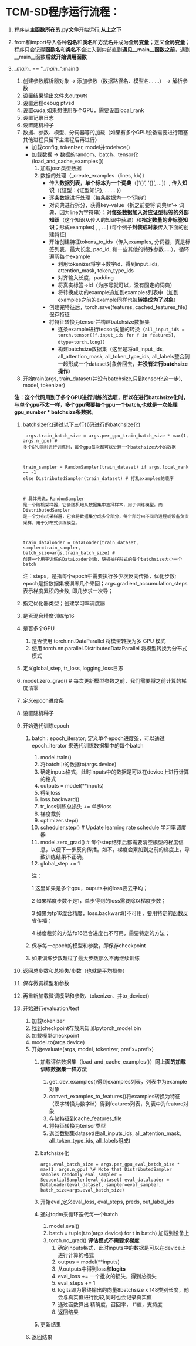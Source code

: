 # TCM-SD程序运行流程：
1. 程序从**主函数所在的.py文件**开始运行,**从上之下**
2. from和import导入各种**包名**和**类名**和**方法名**并成为**全局变量**；定义**全局变量**；程序只会记得**函数名**和**类名**不会进入到内部直到**遇见__main__函数之前**，遇到__main__函数**后就开始调用函数**
3. \__main__ == "\__main__":main()
   1. 创建参数解析器对象 -> 添加参数（数据路径名、模型名... ...） ->  解析参数
   2. 设置结果输出文件夹outputs
   3. 设置远程debug ptvsd
   4. 设置cuda,如果想使用多个GPU，需要设置local_rank
   5. 设置记录日志
   6. 设置随机种子
   7. 数据、参数、模型、分词器等的加载（如果有多个GPU设备需要进行阻塞其他进程只留下主进程后再进行）
       - 加载config, tokenizer, model并todeivce() 
       - 加载数据 -> 数据的random、batch、tensor化(load_and_cache_examples())
          1. 加载josn类型数据
          2. 数据的处理（_create_examples（lines, kb））
             -  传入**数据列表**，**单个标本为一个词典**（[‘{}’, ‘{}’, ...]）, 传入**知识**（{证型：{证型知识}, ... ... }）
             -  逐条数据进行处理（每条数据为一个‘词典’）
             -  对词典进行拆分，获得key-value（拆之前要将‘词典\n’-> 词典，因为line为字符串）；对**每条数据加入对应证型标签的外部知识**（这个知识从传入的知识中获取）和**指定数量的非标签知识**；形成examples[ , , ...] (每个例子**封装成对象**传入下面的创建特征)
             -  开始创建特征tokens_to_ids（传入examples, 分词器，真是标签列表，最大长度, pad_id, 和一些其他的特殊参数.....），循环遍历每个example
                -  利用tokenizer将字->数字id，得到input_ids, attention_mask, token_type_ids
                - 对齐输入长度，padding
                -  将真实标签->id（为序号就可以，没有固定的词典）
                -  将转换成功的example追加到examples列表中（加到examples之前的example同样也被**转换成为了对象**）
             - 创建完特征后，torch.save(features, cached_features_file）保存特征
             - 将特征转换为tensor并构建batchsize数据集
               - 逐条example进行tecsor向量的转换（`all_input_ids = torch.tensor([f.input_ids for f in features], dtype=torch.long)`）
               - 构建batchsize数据集（这里是将all_input_ids, all_attention_mask, all_token_type_ids, all_labels整合到一起形成一个dataset对象传回去，**并没有进行batchsize操作**）
   8. 开始train(args, train_dataset(并没有batchsize,只到tensor化这一步), model, tokenizer)
   
   **注：这个代码用到了多个GPU进行训练的选项，所以在进行batchsize化时，与单个gpu不太一样，多个gpu需要每个gpu一个batch,也就是一次处理gpu_number * batchsize条数据。**
   
      1. batchsize化(通过以下三行代码进行的batchsize化)
   
         <code> args.train_batch_size = args.per_gpu_train_batch_size * max(1, args.n_gpu) # 多个GPU同时进行训练时，每个gpu每次都可以处理一个batchsize大小的数据

         train_sampler = RandomSampler(train_dataset) if args.local_rank == -1 else DistributedSampler(train_dataset) # 打乱examples的顺序

         \#  具体来说，RandomSampler 是一个随机采样器，它会随机地从数据集中选择样本，用于训练模型。而 DistributedSampler 是一个分布式采样器，它会将数据集分成多个部分，每个部分由不同的进程或设备负责采样，用于分布式训练模型。

         train_dataloader = DataLoader(train_dataset, sampler=train_sampler, batch_size=args.train_batch_size) # 创建一个用于训练的DataLoader对象，随机抽样形式的每个batchsize大小一个batch </code>

         注：steps，是指每个epoch中需要执行多少次反向传播，优化步数; epoch是指数据集被训练几个来回；args.gradient_accumulation_steps 表示梯度累积的步数, 即几步求一次导；

      2. 指定优化器类型；创建学习率调度器
      3. 是否混合精度训练fp16
      4. 是否多个GPU
         1. 是否使用 torch.nn.DataParallel 将模型转换为多 GPU 模式
         2. 使用 torch.nn.parallel.DistributedDataParallel 将模型转换为分布式模式
      5. 定义global_step, tr_loss, logging_loss日志
      6.  model.zero_grad() # 每次更新模型参数之前，我们需要将之前计算的梯度清零
      7.  定义epoch进度条
      8.  设置随机种子
      9.  开始迭代训练epoch
          1.  batch : epoch_iterator; 定义单个epoch进度条，可以通过 epoch_iterator 来迭代训练数据集中的每个batch
              1. model.train()
              2. 将batch中的数据to(args.device)
              3. 确定inputs格式，此时inputs中的数据是可以在device上进行计算的格式
              4. outputs = model(**inputs)
              5. 得到loss
              6. loss.backward()
              7. tr_loss训练总损失 += 单步loss
              8. 梯度裁剪
              9. optimizer.step()
              10. scheduler.step()  # Update learning rate schedule 学习率调度器
              11. model.zero_grad() # 每个step结束后都需要清空模型的梯度信息，以便下一步反向传播。如不，梯度会累加到之前的梯度上，导致训练结果不正确。
              12. global_step += 1

               注：

               1 这里如果是多个gpu，ouputs中的loss要去平均；

               2 如果梯度步数不是1，单步得到的loss需要除以梯度步数；

               3 如果为fp16混合精度，loss.backward()不可用，要用特定的函数反省传播；

               4 梯度裁剪的方法fp16混合进度也不可用，需要特定的方法；

          2. 保存每一epoch的模型和参数，即保存checkpoint
          3. 如果训练步数超过了最大步数那么不再继续训练
      10. 返回总步数和总损失/步数（也就是平均损失）
      11. 保存微调模型和参数
      12. 再重新加载微调模型和参数、tokenizer、并to_device()
      13. 开始进行evaluation/test
          1.  加载tokenizer
          2.  找到checkpoint存放未知,即pytorch_model.bin
          3.  加载模型checkpoint
          4.  model.to(args.device)
          5.  开始evaluate(args, model, tokenizer, prefix=prefix)
              1. 加载评估数据集（load_and_cache_examples()）**同上面的加载训练数据集一样方法**
                 1. get_dev_examples()得到examples列表，列表中为example对象
                 2. convert_examples_to_features()将examples转换为特征（汉字转换为数字id）得到features列表，列表中为feature对象
                 3. 存储特征到cache_features_file
                 4. 将特征转换为tensor类型
                 5. 返回数据集dataset(由all_inputs_ids, all_attention_mask, all_token_type_ids, all_labels组成)
              2. batchsize化
   
                  `args.eval_batch_size = args.per_gpu_eval_batch_size * max(1, args.n_gpu)
                  \# Note that DistributedSampler samples randomly
                  eval_sampler = SequentialSampler(eval_dataset)
                  eval_dataloader = DataLoader(eval_dataset, sampler=eval_sampler, batch_size=args.eval_batch_size)`
              3.  开始eval,定义eval_loss, eval_steps, preds, out_label_ids
              4.  通过tqdm来循环迭代每一个batch
                  1.  model.eval()
                  2.  batch = tuple(t.to(args.device) for t in batch) 加载到设备上
                  3.  torch.no_grad() **评估模式不需要求梯度**
                      1.  确定inputs格式，此时inputs中的数据是可以在device上进行计算的格式
                      2.  outpus = model(**inputs)
                      3.  从outputs中得到loss和**logits**
                      4.  eval_loss += 一个批次的损失，得到总损失
                      5.  eval_steps += 1
                      6.  logits即为最终输出的向量8batchsize x 148类别长度，他会与真实值进行比较,同时也会记录真实值
                      7.  通过函数算出 精确度，召回率， f1值，支持度
                      8.  返回结果
              5. 更新结果
           6. 返回结果



   
